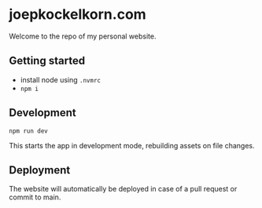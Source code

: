 # joepkockelkorn.com

Welcome to the repo of my personal website.

## Getting started

- install node using `.nvmrc`
- `npm i`

## Development

`npm run dev`

This starts the app in development mode, rebuilding assets on file changes.

## Deployment

The website will automatically be deployed in case of a pull request or commit to main.
